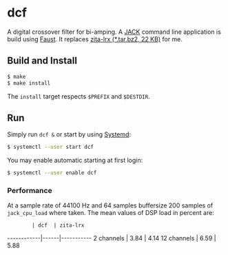 # dcf

A digital crossover filter for bi-amping. A
[JACK](http://www.jackaudio.org/) command line application is build
using [Faust](http://faust.grame.fr/).  It replaces [zita-lrx
(*.tar.bz2, 22
KB)](http://kokkinizita.linuxaudio.org/linuxaudio/downloads/zita-lrx-0.1.0.tar.bz2)
for me.


## Build and Install

```bash
$ make
$ make install
```

The `install` target respects `$PREFIX` and `$DESTDIR`.


## Run

Simply run `dcf &` or start by using [Systemd](https://en.wikipedia.org/wiki/Systemd):

```bash
$ systemctl --user start dcf
```

You may enable automatic starting at first login:

```bash
$ systemctl --user enable dcf
```

### Performance

At a sample rate of 44100 Hz and 64 samples buffersize 200 samples of
`jack_cpu_load` where taken. The mean values of DSP load in percent
are:

            | dcf  | zita-lrx
------------|------|-----------
 2 channels | 3.84 | 4.14
12 channels | 6.59 | 5.88
